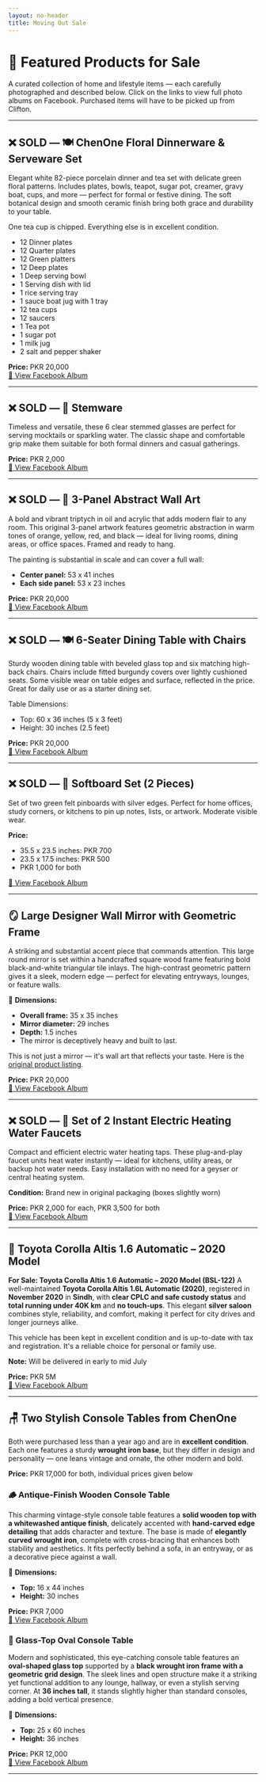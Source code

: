 ```yaml
---
layout: no-header
title: Moving Out Sale
---
```


# 🛒 Featured Products for Sale

A curated collection of home and lifestyle items — each carefully photographed and described below. Click on the links to view full photo albums on Facebook. Purchased items will have to be picked up from Clifton.

---
  
## ❌ SOLD — 🍽️ ChenOne Floral Dinnerware & Serveware Set  
Elegant white 82-piece porcelain dinner and tea set with delicate green floral patterns. Includes plates, bowls, teapot, sugar pot, creamer, gravy boat, cups, and more — perfect for formal or festive dining. The soft botanical design and smooth ceramic finish bring both grace and durability to your table.

One tea cup is chipped. Everything else is in excellent condition.
- 12 Dinner plates
- 12 Quarter plates
- 12 Green platters
- 12 Deep plates
- 1 Deep serving bowl 
- 1 Serving dish with lid 
- 1 rice serving tray 
- 1 sauce boat jug with 1 tray 
- 12 tea cups 
- 12 saucers 
- 1 Tea pot 
- 1 sugar pot 
- 1 milk jug  
- 2 salt and pepper shaker

**Price:** PKR 20,000  
[📸 View Facebook Album](https://www.facebook.com/media/set/?set=a.10171273663995591&type=3)

---

## ❌ SOLD — 🥂 Stemware   
Timeless and versatile, these 6 clear stemmed glasses are perfect for serving mocktails or sparkling water. The classic shape and comfortable grip make them suitable for both formal dinners and casual gatherings.

**Price:** PKR 2,000  
[📸 View Facebook Album](https://www.facebook.com/media/set/?set=a.10171273712200591&type=3)

---

## ❌ SOLD — 🎨 3-Panel Abstract Wall Art  
A bold and vibrant triptych in oil and acrylic that adds modern flair to any room. This original 3-panel artwork features geometric abstraction in warm tones of orange, yellow, red, and black — ideal for living rooms, dining areas, or office spaces. Framed and ready to hang.

The painting is substantial in scale and can cover a full wall:  
- **Center panel:** 53 x 41 inches  
- **Each side panel:** 53 x 23 inches  

**Price:** PKR 20,000  
[📸 View Facebook Album](https://www.facebook.com/media/set/?set=a.10171273723270591&type=3)

---

## ❌ SOLD — 🍽️ 6-Seater Dining Table with Chairs  
Sturdy wooden dining table with beveled glass top and six matching high-back chairs. Chairs include fitted burgundy covers over lightly cushioned seats. Some visible wear on table edges and surface, reflected in the price. Great for daily use or as a starter dining set.

Table Dimensions:
- Top: 60 x 36 inches (5 x 3 feet)
- Height: 30 inches (2.5 feet)

**Price:** PKR 20,000  
[📸 View Facebook Album](https://www.facebook.com/media/set/?set=a.10171273737740591&type=3)

---

## ❌ SOLD — 📌 Softboard Set (2 Pieces)  
Set of two green felt pinboards with silver edges. Perfect for home offices, study corners, or kitchens to pin up notes, lists, or artwork. Moderate visible wear.

**Price:** 
- 35.5 x 23.5 inches: PKR 700
- 23.5 x 17.5 inches: PKR 500
- PKR 1,000 for both

[📸 View Facebook Album](https://www.facebook.com/media/set/?set=a.10171273696020591&type=3)

---

## 🪞 Large Designer Wall Mirror with Geometric Frame  

A striking and substantial accent piece that commands attention. This large round mirror is set within a handcrafted square wood frame featuring bold black-and-white triangular tile inlays. The high-contrast geometric pattern gives it a sleek, modern edge — perfect for elevating entryways, lounges, or feature walls.

📏 **Dimensions:**  
- **Overall frame:** 35 x 35 inches  
- **Mirror diameter:** 29 inches  
- **Depth:** 1.5 inches  
- The mirror is deceptively heavy and built to last.

This is not just a mirror — it's wall art that reflects your taste. Here is the [original product listing](https://www.instagram.com/p/Crl4JX0Iu__/?hl=en&img_index=1).

**Price:** PKR 20,000  
[📸 View Facebook Album](https://www.facebook.com/media/set/?set=a.10171273776065591&type=3)

---

## ❌ SOLD — 🔌 Set of 2 Instant Electric Heating Water Faucets  
Compact and efficient electric water heating taps. These plug-and-play faucet units heat water instantly — ideal for kitchens, utility areas, or backup hot water needs. Easy installation with no need for a geyser or central heating system.

**Condition:** Brand new in original packaging (boxes slightly worn)  

**Price:** PKR 2,000 for each, PKR 3,500 for both  
[📸 View Facebook Album](https://www.facebook.com/media/set/?set=a.10171275184060591&type=3)

---

## 🚗 Toyota Corolla Altis 1.6 Automatic – 2020 Model

 **For Sale: Toyota Corolla Altis 1.6 Automatic – 2020 Model (BSL-122)**
A well-maintained **Toyota Corolla Altis 1.6L Automatic (2020)**, registered in **November 2020** in **Sindh**, with **clear CPLC and safe custody status** and **total running under 40K km** and **no touch-ups**. This elegant **silver saloon** combines style, reliability, and comfort, making it perfect for city drives and longer journeys alike.

This vehicle has been kept in excellent condition and is up-to-date with tax and registration. It's a reliable choice for personal or family use.

**Note:** Will be delivered in early to mid July

**Price:** PKR 5M  
[📸 View Facebook Album](https://www.facebook.com/media/set/?set=a.10171370675650591)

---

## 🪑 Two Stylish Console Tables from ChenOne

Both were purchased less than a year ago and are in **excellent condition**. Each one features a sturdy **wrought iron base**, but they differ in design and personality — one leans vintage and ornate, the other modern and bold.

**Price:** PKR 17,000 for both, individual prices given below  

### 🪵 Antique-Finish Wooden Console Table

This charming vintage-style console table features a **solid wooden top with a whitewashed antique finish**, delicately accented with **hand-carved edge detailing** that adds character and texture. The base is made of **elegantly curved wrought iron**, complete with cross-bracing that enhances both stability and aesthetics. It fits perfectly behind a sofa, in an entryway, or as a decorative piece against a wall. 

📏 **Dimensions:**  
- **Top:** 16 x 44 inches  
- **Height:** 30 inches  

**Price:** PKR 7,000  
[📸 View Facebook Album](https://www.facebook.com/media/set/?set=a.10171371223780591)

### 🧊 Glass-Top Oval Console Table

Modern and sophisticated, this eye-catching console table features an **oval-shaped glass top** supported by a **black wrought iron frame with a geometric grid design**. The sleek lines and open structure make it a striking yet functional addition to any lounge, hallway, or even a stylish serving corner. At **36 inches tall**, it stands slightly higher than standard consoles, adding a bold vertical presence. 

📏 **Dimensions:**  
- **Top:** 25 x 60 inches  
- **Height:** 36 inches  

**Price:** PKR 12,000  
[📸 View Facebook Album](https://www.facebook.com/media/set/?set=a.10171371248350591)

---
